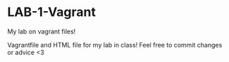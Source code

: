 # LAB-1-Vagrant
My lab on vagrant files!

Vagrantfile and HTML file for my lab in class!
Feel free to commit changes or advice <3
